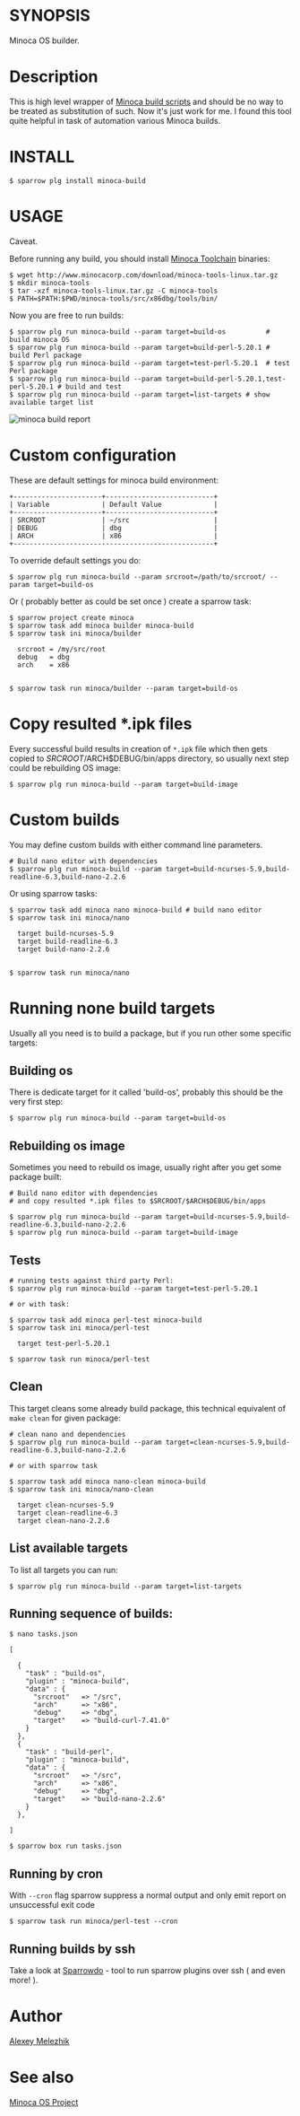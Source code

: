 # SYNOPSIS

Minoca OS builder.

# Description

This is high level wrapper of [Minoca build scripts](https://github.com/minoca/os) and should be no way
to be treated as substitution of such. Now it's just work for me. I found this tool quite helpful in
task of automation various Minoca builds.

# INSTALL

    $ sparrow plg install minoca-build


# USAGE

Caveat. 

Before running any build, you should install [Minoca Toolchain](http://www.minocacorp.com/download/minoca-tools-linux.tar.gz) binaries:

    $ wget http://www.minocacorp.com/download/minoca-tools-linux.tar.gz
    $ mkdir minoca-tools
    $ tar -xzf minoca-tools-linux.tar.gz -C minoca-tools
    $ PATH=$PATH:$PWD/minoca-tools/src/x86dbg/tools/bin/


Now you are free to run builds:

    $ sparrow plg run minoca-build --param target=build-os          # build minoca OS
    $ sparrow plg run minoca-build --param target=build-perl-5.20.1 # build Perl package
    $ sparrow plg run minoca-build --param target=test-perl-5.20.1  # test Perl package
    $ sparrow plg run minoca-build --param target=build-perl-5.20.1,test-perl-5.20.1 # build and test 
    $ sparrow plg run minoca-build --param target=list-targets # show available target list

![minoca build report](https://raw.githubusercontent.com/melezhik/minoca-build/master/sparrow-minoca-build.png)

# Custom configuration

These are default settings for minoca build environment:

    +----------------------+---------------------------+
    | Variable             | Default Value             |
    +----------------------+---------------------------+
    | SRCROOT              | ~/src                     |
    | DEBUG                | dbg                       |
    | ARCH                 | x86                       |
    +--------------------------------------------------+


To override default settings you do:

    $ sparrow plg run minoca-build --param srcroot=/path/to/srcroot/ --param target=build-os

Or ( probably better as could be set once ) create a sparrow task:

    $ sparrow project create minoca
    $ sparrow task add minoca builder minoca-build
    $ sparrow task ini minoca/builder
    
      srcroot = /my/src/root
      debug   = dbg
      arch    = x86


    $ sparrow task run minoca/builder --param target=build-os

# Copy resulted *.ipk files

Every successful build results in creation of `*.ipk` file which then gets copied
to $SRCROOT/$ARCH$DEBUG/bin/apps directory, so usually next step could be rebuilding OS image:

    $ sparrow plg run minoca-build --param target=build-image


# Custom builds 

You may define custom builds with either command line parameters.


    # Build nano editor with dependencies
    $ sparrow plg run minoca-build --param target=build-ncurses-5.9,build-readline-6.3,build-nano-2.2.6

Or using sparrow tasks:

    $ sparrow task add minoca nano minoca-build # build nano editor
    $ sparrow task ini minoca/nano

      target build-ncurses-5.9
      target build-readline-6.3
      target build-nano-2.2.6

  
    $ sparrow task run minoca/nano

# Running none build targets

Usually all you need is to build a package, but if you run other some specific targets:

## Building os

There is dedicate target for it called 'build-os', probably this should be the very first step:

    $ sparrow plg run minoca-build --param target=build-os

## Rebuilding os image

Sometimes you need to rebuild os image, usually right after you get some package built:

    # Build nano editor with dependencies 
    # and copy resulted *.ipk files to $SRCROOT/$ARCH$DEBUG/bin/apps

    $ sparrow plg run minoca-build --param target=build-ncurses-5.9,build-readline-6.3,build-nano-2.2.6
    $ sparrow plg run minoca-build --param target=build-image

## Tests

    # running tests against third party Perl:
    $ sparrow plg run minoca-build --param target=test-perl-5.20.1

    # or with task:

    $ sparrow task add minoca perl-test minoca-build
    $ sparrow task ini minoca/perl-test

      target test-perl-5.20.1

    $ sparrow task run minoca/perl-test

## Clean

This target cleans some already build package, this technical equivalent of `make clean`
for given package:

    # clean nano and dependencies
    $ sparrow plg run minoca-build --param target=clean-ncurses-5.9,build-readline-6.3,build-nano-2.2.6

    # or with sparrow task

    $ sparrow task add minoca nano-clean minoca-build
    $ sparrow task ini minoca/nano-clean

      target clean-ncurses-5.9
      target clean-readline-6.3
      target clean-nano-2.2.6


## List available targets

To list all targets you can run:

    $ sparrow plg run minoca-build --param target=list-targets


## Running sequence of builds:


    $ nano tasks.json

    [
 
      {
        "task" : "build-os",
        "plugin" : "minoca-build",
        "data" : {
          "srcroot"   => "/src",
          "arch"      => "x86", 
          "debug"     => "dbg",
          "target"    => "build-curl-7.41.0"
        }
      },
      {
        "task" : "build-perl",
        "plugin" : "minoca-build",
        "data" : {
          "srcroot"   => "/src",
          "arch"      => "x86", 
          "debug"     => "dbg",
          "target"    => "build-nano-2.2.6"
        }
      },
 
    ]

    $ sparrow box run tasks.json


## Running by cron

With `--cron` flag sparrow suppress a normal output and only emit report on unsuccessful exit code

    $ sparrow task run minoca/perl-test --cron

## Running builds by ssh

Take a look at [Sparrowdo](http://github.com/melezhik/sparrowdo/) - tool to run sparrow plugins over ssh ( and even more! ).


# Author

[Alexey Melezhik](mailto:melezhik@gmail.com)
  

# See also

[Minoca OS Project](http://minocacorp.com/)

    
 

